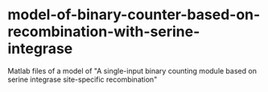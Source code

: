 # model-of-binary-counter-based-on-recombination-with-serine-integrase
Matlab files of a model of "A single-input binary counting module based on serine integrase  site-specific recombination"
